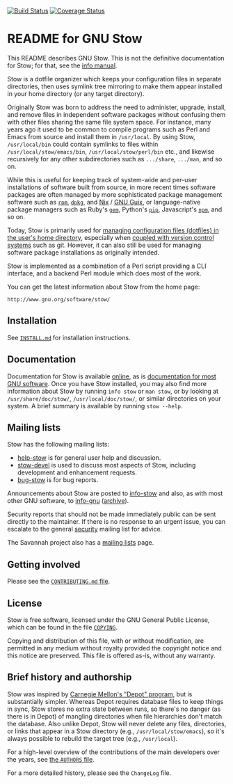 [![Build Status](https://travis-ci.org/aspiers/stow.svg)](https://travis-ci.org/aspiers/stow)
[![Coverage Status](https://coveralls.io/repos/aspiers/stow/badge.svg?branch=master&service=github)](https://coveralls.io/github/aspiers/stow?branch=master)

README for GNU Stow
===================

This README describes GNU Stow.  This is not the definitive
documentation for Stow; for that, see the [info
manual](https://www.gnu.org/software/stow/manual/).

Stow is a dotfile organizer which keeps your configuration files
in separate directories, then uses symlink tree mirroring to make
them appear installed in your home directory (or any target directory).

Originally Stow was born to address the need to administer, upgrade,
install, and remove files in independent software packages without
confusing them with other files sharing the same file system space.
For instance, many years ago it used to be common to compile programs
such as Perl and Emacs from source and install them in `/usr/local`.
By using Stow, `/usr/local/bin` could contain symlinks to files within
`/usr/local/stow/emacs/bin`, `/usr/local/stow/perl/bin` etc., and
likewise recursively for any other subdirectories such as `.../share`,
`.../man`, and so on.

While this is useful for keeping track of system-wide and per-user
installations of software built from source, in more recent times
software packages are often managed by more sophisticated package
management software such as
[`rpm`](https://en.wikipedia.org/wiki/Rpm_(software)),
[`dpkg`](https://en.wikipedia.org/wiki/Dpkg), and
[Nix](https://en.wikipedia.org/wiki/Nix_package_manager) / [GNU
Guix](https://en.wikipedia.org/wiki/GNU_Guix), or language-native
package managers such as Ruby's
[`gem`](https://en.wikipedia.org/wiki/RubyGems), Python's
[`pip`](https://en.wikipedia.org/wiki/Pip_(package_manager)),
Javascript's [`npm`](https://en.wikipedia.org/wiki/Npm_(software)),
and so on.

Today, Stow is primarily used for [managing configuration files
(dotfiles) in the user's home
directory](http://brandon.invergo.net/news/2012-05-26-using-gnu-stow-to-manage-your-dotfiles.html),
especially when [coupled with version control
systems](http://lists.gnu.org/archive/html/info-stow/2011-12/msg00000.html)
such as git.  However, it can also still be used for managing software
package installations as originally intended.

Stow is implemented as a combination of a Perl script providing a CLI
interface, and a backend Perl module which does most of the work.

You can get the latest information about Stow from the home page:

    http://www.gnu.org/software/stow/

Installation
------------

See [`INSTALL.md`](INSTALL.md) for installation instructions.

Documentation
-------------

Documentation for Stow is available
[online](https://www.gnu.org/software/stow/manual/), as is
[documentation for most GNU
software](https://www.gnu.org/software/manual/).  Once you have Stow
installed, you may also find more information about Stow by running
`info stow` or `man stow`, or by looking at `/usr/share/doc/stow/`,
`/usr/local/doc/stow/`, or similar directories on your system.  A
brief summary is available by running `stow --help`.

Mailing lists
-------------

Stow has the following mailing lists:

-   [help-stow](https://lists.gnu.org/mailman/listinfo/help-stow) is for
    general user help and discussion.
-   [stow-devel](https://lists.gnu.org/mailman/listinfo/stow-devel) is
    used to discuss most aspects of Stow, including development and
    enhancement requests.
-   [bug-stow](https://lists.gnu.org/mailman/listinfo/bug-stow) is for
    bug reports.

Announcements about Stow are posted to
[info-stow](http://lists.gnu.org/mailman/listinfo/info-stow) and also,
as with most other GNU software, to
[info-gnu](http://lists.gnu.org/mailman/listinfo/info-gnu)
([archive](http://lists.gnu.org/archive/html/info-gnu/)).

Security reports that should not be made immediately public can be
sent directly to the maintainer.  If there is no response to an urgent
issue, you can escalate to the general
[security](http://lists.gnu.org/mailman/listinfo/security) mailing
list for advice.

The Savannah project also has a [mailing
lists](https://savannah.gnu.org/mail/?group=stow) page.

Getting involved
----------------

Please see the [`CONTRIBUTING.md` file](CONTRIBUTING.md).

License
-------

Stow is free software, licensed under the GNU General Public License,
which can be found in the file [`COPYING`](COPYING).

Copying and distribution of this file, with or without modification,
are permitted in any medium without royalty provided the copyright
notice and this notice are preserved.  This file is offered as-is,
without any warranty.

Brief history and authorship
----------------------------

Stow was inspired by [Carnegie Mellon's "Depot" program][depot], but
is substantially simpler.  Whereas Depot requires database files to
keep things in sync, Stow stores no extra state between runs, so
there's no danger (as there is in Depot) of mangling directories when
file hierarchies don't match the database.  Also unlike Depot, Stow
will never delete any files, directories, or links that appear in a
Stow directory (e.g., `/usr/local/stow/emacs`), so it's always
possible to rebuild the target tree (e.g., `/usr/local`).

For a high-level overview of the contributions of the main developers
over the years, see [the `AUTHORS` file](AUTHORS).

For a more detailed history, please see the `ChangeLog` file.

[depot]: https://directory.fsf.org/wiki/Depot
